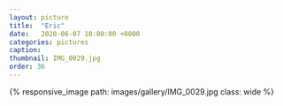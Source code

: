 ```yaml
---
layout: picture
title:  "Eric"
date:   2020-06-07 10:00:00 +0000
categories: pictures
caption: 
thumbnail: IMG_0029.jpg
order: 36
---
```

{% responsive_image path: images/gallery/IMG_0029.jpg class: wide %}
